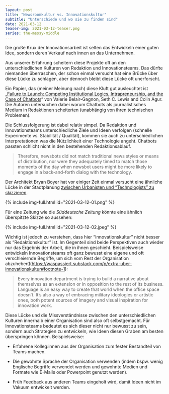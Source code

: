 ```yaml
---
layout: post
title: "Newsroomkultur vs. Innovationskultur"
subtitle: "Unterschiede und wo sie zu finden sind"
date: 2021-03-12
teaser-img: 2021-03-12-teaser.png
series: the-messy-middle
---
```


Die große Krux der Innovationsarbeit ist selten das Entwickeln einer guten Idee, sondern deren Verkauf nach innen an das Unternehmen.

Aus unserer Erfahrung scheitern diese Projekte oft an den unterschiedlichen Kulturen von Redaktion und Innovationsteams. Das dürfte niemanden überraschen, der schon einmal versucht hat eine Brücke über diese Lücke zu schlagen, aber dennoch bleibt diese Lücke oft unerforscht.

Ein Papier, das (meiner Meinung nach) diese Kluft gut ausleuchtet ist „[Failure to Launch: Competing Institutional Logics, Intrapreneurship, and the Case of Chatbots](https://academic.oup.com/jcmc/article/25/4/291/5869071)“ von Valerie Belair-Gagnon, Seth C. Lewis and Colin Agur. Die Autoren untersuchen dabei warum Chatbots als journalistisches Medium in Redaktionen scheiterten (unabhängig von ihren technischen Problemen).

Die Schlussfolgerung ist dabei relativ simpel. Da Redaktion und Innovationsteams unterschiedliche Ziele und Ideen verfolgen (schnelle Experimente vs. Stabilität / Qualität), kommen sie auch zu unterschiedlichen Interpretationen was die Nützlichkeit einer Technologie angeht. Chatbots passten schlicht nicht in den bestehenden Redaktionsablauf.

> Therefore, newsbots did not match traditional news styles or means of distribution, nor were they adequately timed to match those moments of the day when newsbot users might be more likely to engage in a back-and-forth dialog with the technology.

Der Architekt Bryan Boyer hat vor einiger Zeit einmal versucht eine ähnliche Lücke in der Stadtplanung [zwischen Urbanisten und “Technologists” zu skizzieren](https://urbantechnology.substack.com/p/urban-technology-at-university-of-e08).

{% include img-full.html id="2021-03-12-01.png" %}

Für eine Zeitung wie die _Süddeutsche Zeitung_ könnte eine ähnlich überspitzte Skizze so aussehen:

{% include img-full.html id="2021-03-12-02.jpeg" %}

Wichtig ist jedoch zu verstehen, dass hier “Innovationskultur” nicht besser als “Redaktionskultur” ist. Im Gegenteil sind beide Perspektiven auch wieder nur das Ergebnis der Arbeit, die in ihnen geschieht. Beispielsweise entwickeln Innovationsteams oft ganz bewusst eine eigene und oft verschleiernde Begriffe, um sich vom Rest der Organisation abzuheben[1]()(https://waspassiert.substack.com/p/extra-uber-innovationskultur#footnote-1):

> Every innovation department is trying to build a narrative about themselves as an extension or in opposition to the rest of its business. Language is an easy way to create that world when the office space doesn’t. It’s also a way of embracing military ideologies or artistic ones, both potent sources of imagery and visual inspiration for innovation work.

Diese Lücke und die Missverständnisse zwischen den unterschiedlichen Kulturen innerhalb einer Organisation sind also oft selbstgemacht. Für Innovationsteams bedeutet es sich dieser nicht nur bewusst zu sein, sondern auch Strategien zu entwickeln, wie Ideen diesen Graben am besten überspringen können. Beispielsweise:

-   Erfahrene Kolleg:innen aus der Organisation zum fester Bestandteil von Teams machen.

-   Die gewohnte Sprache der Organisation verwenden (indem bspw. wenig Englische Begriffe verwendet werden und gewohnte Medien und Formate wie E-Mails oder Powerpoint genutzt werden).

-   Früh Feedback aus anderen Teams eingeholt wird, damit Ideen nicht im Vakuum entwickelt werden.